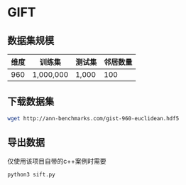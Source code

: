 # GIFT

## 数据集规模

| 维度  | 训练集       | 测试集   | 邻居数量 |
|-----|-----------|-------|------|
| 960 | 1,000,000 | 1,000 | 100  |

## 下载数据集

```bash
wget http://ann-benchmarks.com/gist-960-euclidean.hdf5
```

## 导出数据

仅使用该项目自带的c++案例时需要

```bash
python3 sift.py
```
